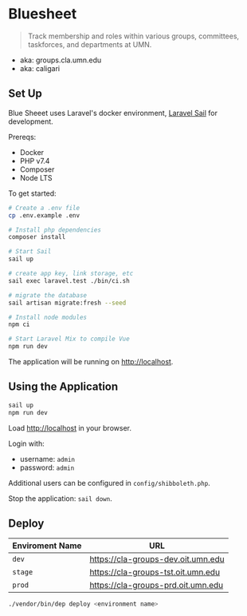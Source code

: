 # Bluesheet

> Track membership and roles within various groups, committees, taskforces, and departments at UMN.

-   aka: groups.cla.umn.edu
-   aka: caligari

## Set Up

Blue Sheeet uses Laravel's docker environment, [Laravel Sail](https://laravel.com/docs/8.x/sail) for development.

Prereqs:

-   Docker
-   PHP v7.4
-   Composer
-   Node LTS

To get started:

```sh
# Create a .env file
cp .env.example .env

# Install php dependencies
composer install

# Start Sail
sail up

# create app key, link storage, etc
sail exec laravel.test ./bin/ci.sh

# migrate the database
sail artisan migrate:fresh --seed

# Install node modules
npm ci

# Start Laravel Mix to compile Vue
npm run dev

```

The application will be running on <http://localhost>.

## Using the Application

```sh
sail up
npm run dev
```

Load <http://localhost> in your browser.

Login with:

-   username: `admin`
-   password: `admin`

Additional users can be configured in `config/shibboleth.php`.

Stop the application: `sail down`.

## Deploy

| Enviroment Name | URL                                  |
| --------------- | ------------------------------------ |
| `dev`           | <https://cla-groups-dev.oit.umn.edu> |
| `stage`         | <https://cla-groups-tst.oit.umn.edu> |
| `prod`          | <https://cla-groups-prd.oit.umn.edu> |

```sh
./vendor/bin/dep deploy <environment name>
```
